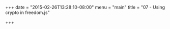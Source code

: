 +++
date = "2015-02-26T13:28:10-08:00"
menu = "main"
title = "07 - Using crypto in freedom.js"

+++


